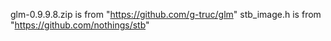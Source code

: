 glm-0.9.9.8.zip     is from "https://github.com/g-truc/glm"
stb_image.h         is from "https://github.com/nothings/stb"